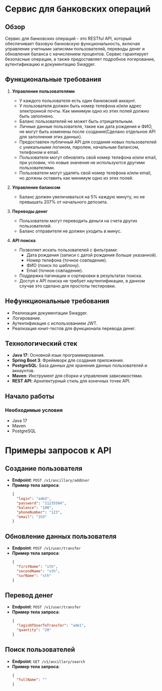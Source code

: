 # Сервис для банковских операций

## Обзор

Сервис для банковских операций - это RESTful API, который обеспечивает базовую банковскую функциональность, включая управление учетными записями пользователей, переводы денег и обновления баланса с начислением процентов. 
Сервис гарантирует безопасные  операции, а также предоставляет подробное логирование, аутентификацию и документацию Swagger.

## Функциональные требования

1. **Управление пользователями**
   - У каждого пользователя есть один банковский аккаунт.
   - У пользователя должен быть номер телефона и/или адрес электронной почты. Как минимум одно из этих полей должно быть заполнено.
   - Баланс пользователей не может быть отрицательным.
   - Личные данные пользователя, такие как дата рождения и ФИО, не могут быть изменены после создания(Сделано отдельное API для заполнения этих данных).
   - Предоставлен публичный API для создания новых пользователей с уникальными логином, паролем, начальным балансом, телефоном и email.
   - Пользователи могут обновлять свой номер телефона и/или email, при условии, что новые значения не используются другими пользователями.
   - Пользователи могут удалять свой номер телефона и/или email, но должны оставить как минимум одно из этих полей.

2. **Управление балансом**
   - Баланс должен увеличиваться на 5% каждую минуту, но не превышать 207% от начального депозита.

3. **Переводы денег**
   - Пользователи могут переводить деньги на счета других пользователей.
   - Баланс отправителя не должен уходить в минус.
   

4. **API поиска**
   - Позволяет искать пользователей с фильтрами:
     - Дата рождения (записи с датой рождения больше указанной).
     - Номер телефона (точное совпадение).
     - ФИО (поиск по шаблону).
     - Email (точное совпадение).
   - Поддержка пагинации и сортировки в результатах поиска.
   - Доступ к API поиска не требует наутентификации, в данном случае это сделано для простоты тестировки.

## Нефункциональные требования

- Реализация документации Swagger.
- Логирование.
- Аутентификация с использованием JWT.
- Реализация юнит-тестов для функционала перевода денег.

## Технологический стек

- **Java 17**: Основной язык программирования.
- **Spring Boot 3**: Фреймворк для создания приложения.
- **PostgreSQL**: База данных для хранения данных пользователей и аккаунтов.
- **Maven**: Инструмент для сборки и управления зависимостями.
- **REST API**: Архитектурный стиль для конечных точек API.

## Начало работы

### Необходимые условия

- Java 17
- Maven
- PostgreSQL

# Примеры запросов к API

## Создание пользователя

- **Endpoint**: `POST /v1/ancillary/addUser`
- **Пример тела запроса**:
  ```json
  {
    "login": "adm3",
    "password": "11235584",
    "balance": "100",
    "phoneNumber": "123",
    "email": "1h3"
  }
## Обновление данных пользователя

- **Endpoint**: `POST /v1/user/transfer`
- **Пример тела запроса**:
  ```json
  {
    "firstName": "sth",
    "secondName": "sth",
    "surName": "sth"
  }
## Перевод денег

- **Endpoint**: `POST /v1/user/transfer`
- **Пример тела запроса**:
  ```json
  {
    "loginOfUserToTransfer": "adm1",
    "quantity": "20"
  }
  
## Поиск пользователей

- **Endpoint**: `GET /v1/ancillary/search`
- **Пример тела запроса**:
  ```json
  {
    "fullName": ""
  }
